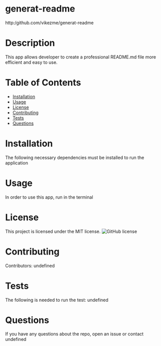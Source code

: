 
# generat-readme
http:/github.com/vikezme/generat-readme
# Description
This app allows developer to create a professional README.md file more efficient and easy to use.
# Table of Contents
* [Installation](#installation)
* [Usage](#usage)
* [License](#license)
* [Contributing](#contributing)
* [Tests](#tests)
* [Questions](#questions)
# Installation
The following necessary dependencies must be installed to run the application
# Usage
In order to use this app, run in the terminal
# License
This project is licensed under the MIT license.
![GitHub license](https;:/img.shields.io/badge/license-MIT-blue.svg)
# Contributing
Contributors: undefined
# Tests
The following is needed to run the test: undefined
# Questions
If you have any questions about the repo, open an issue or contact undefined
